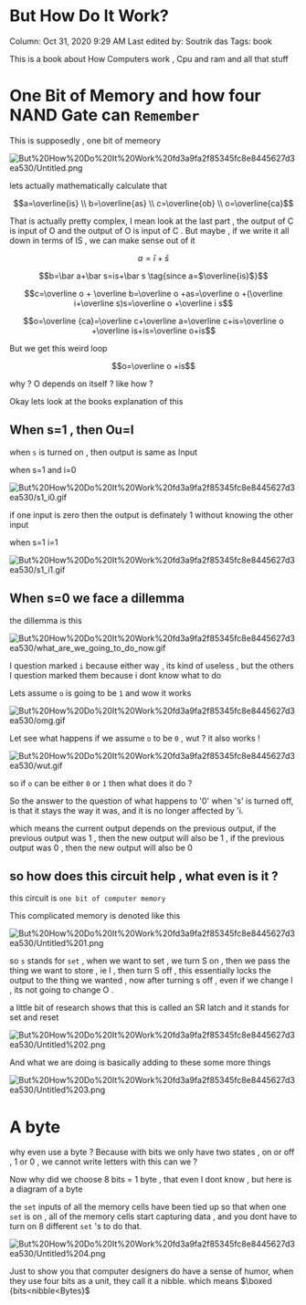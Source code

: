 # But How Do It Work?

Column: Oct 31, 2020 9:29 AM
Last edited by: Soutrik das
Tags: book

This is a book about How Computers work , Cpu and ram and all that stuff

# One Bit of Memory and how four NAND Gate can `Remember`

This is supposedly , one bit of memeory 

![But%20How%20Do%20It%20Work%20fd3a9fa2f85345fc8e8445627d3ea530/Untitled.png](But%20How%20Do%20It%20Work%20fd3a9fa2f85345fc8e8445627d3ea530/Untitled.png)

lets actually mathematically calculate that 

$$a=\overline{is} \\
b=\overline{as} \\
c=\overline{ob} \\
o=\overline{ca}$$

That is actually pretty complex, I mean look at the last part , the output of C is input of O and the output of O is input of C . But maybe , if we write it all down in terms of IS , we can make sense out of it 

$$a=\bar i + \bar s$$

$$b=\bar a+\bar s=is+\bar s \tag{since a=$\overline{is}$}$$

$$c=\overline o + \overline b=\overline o +as=\overline o +(\overline i+\overline s)s=\overline o +\overline i s$$

$$o=\overline {ca}=\overline c+\overline a=\overline c+is=\overline o +\overline is+is=\overline o+is$$

But we get this weird loop 

$$o=\overline o +is$$

why ? O depends on itself ? like how ?

Okay lets look at the books explanation of this 

## When s=1 , then Ou=I

when `s` is turned on , then output is same as Input 

when s=1 and i=0 

![But%20How%20Do%20It%20Work%20fd3a9fa2f85345fc8e8445627d3ea530/s1_i0.gif](But%20How%20Do%20It%20Work%20fd3a9fa2f85345fc8e8445627d3ea530/s1_i0.gif)

if one input  is zero then the output is definately 1 without knowing the other input

when s=1 i=1

![But%20How%20Do%20It%20Work%20fd3a9fa2f85345fc8e8445627d3ea530/s1_i1.gif](But%20How%20Do%20It%20Work%20fd3a9fa2f85345fc8e8445627d3ea530/s1_i1.gif)

## When s=0 we face a dillemma

the dillemma is this 

![But%20How%20Do%20It%20Work%20fd3a9fa2f85345fc8e8445627d3ea530/what_are_we_going_to_do_now.gif](But%20How%20Do%20It%20Work%20fd3a9fa2f85345fc8e8445627d3ea530/what_are_we_going_to_do_now.gif)

I question marked `i` because either way , its kind of useless , but the others I question marked them because i dont know what to do 

Lets assume `o` is going to be `1`  and wow it works

![But%20How%20Do%20It%20Work%20fd3a9fa2f85345fc8e8445627d3ea530/omg.gif](But%20How%20Do%20It%20Work%20fd3a9fa2f85345fc8e8445627d3ea530/omg.gif)

Let see what happens if we assume `o` to be  `0` , wut ? it also works !

![But%20How%20Do%20It%20Work%20fd3a9fa2f85345fc8e8445627d3ea530/wut.gif](But%20How%20Do%20It%20Work%20fd3a9fa2f85345fc8e8445627d3ea530/wut.gif)

so if `o` can be either `0` or `1` then what does it do ?

So the answer to the question of what happens to '0' when 's' is turned off, is that
it stays the way it was, and it is no longer affected by 'i.

which means the current output depends on the previous output, if the previous output was 1 , then the new output will also be 1 , if the previous output was 0 , then the new output will also be 0 

## so how does this circuit help , what even is it ?

this circuit is `one bit of computer memory` 

This complicated memory is denoted like this 

![But%20How%20Do%20It%20Work%20fd3a9fa2f85345fc8e8445627d3ea530/Untitled%201.png](But%20How%20Do%20It%20Work%20fd3a9fa2f85345fc8e8445627d3ea530/Untitled%201.png)

so `s` stands for `set` , when we want to set , we turn S on , then we pass the thing we want to store , ie I , then turn S off , this essentially locks the output to the thing we wanted , now after turning s off , even if we change I , its not going to change O . 

a little bit of research shows that this is called an SR latch and it stands for set and reset 

![But%20How%20Do%20It%20Work%20fd3a9fa2f85345fc8e8445627d3ea530/Untitled%202.png](But%20How%20Do%20It%20Work%20fd3a9fa2f85345fc8e8445627d3ea530/Untitled%202.png)

And what we are doing is basically adding to these some more things 

![But%20How%20Do%20It%20Work%20fd3a9fa2f85345fc8e8445627d3ea530/Untitled%203.png](But%20How%20Do%20It%20Work%20fd3a9fa2f85345fc8e8445627d3ea530/Untitled%203.png)

# A byte

why even use a byte ? Because with bits we only have two states , on or off , 1 or 0 , we cannot write letters with this can we ? 

Now why did we choose 8 bits = 1 byte , that even I dont know , but here is a diagram of a byte 

the `set` inputs of all the memory cells have been tied up so that when one `set` is on , all of the memory cells start capturing data , and you dont have to turn on 8 different `set` 's to do that.

![But%20How%20Do%20It%20Work%20fd3a9fa2f85345fc8e8445627d3ea530/Untitled%204.png](But%20How%20Do%20It%20Work%20fd3a9fa2f85345fc8e8445627d3ea530/Untitled%204.png)

Just to show you that computer
designers do have a sense of humor, when they use four bits as a unit, they call it
a nibble.
which means $\boxed {bits<nibble<Bytes}$
